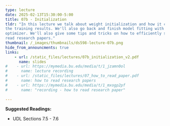 ```yaml
---
type: lecture
date: 2025-02-13T15:30:00-5:00
title: 07b - Initialization
tldr: "In this lecture we talk about weight initialization and how it can impact
the training results. We'll also go back and finish model fitting with the Adam
optimizer. We'll also give some tips and tricks on how to efficiently scan and
read research papers."
thumbnail: /_images/thumbnails/ds598-lecture-07b.png
hide_from_announcments: true
links: 
    - url: /static_files/lectures/07b_initialization_v2.pdf
      name: slides
#    - url: https://mymedia.bu.edu/media/t/1_jzamn0ol
#      name: lecture recording
#    - url: /static_files/lectures/07_how_to_read_paper.pdf
#      name: how to read research papers
#    - url: https://mymedia.bu.edu/media/t/1_mxogp2pf
#      name: "recording - how to read research paper"
    
---
```

**Suggested Readings:**
- UDL Sections 7.5 - 7.6
